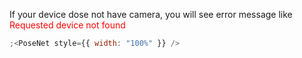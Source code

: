 If your device dose not have camera, you will see error message like  
<font color="red">Requested device not found</font>

```jsx
;<PoseNet style={{ width: "100%" }} />
```

